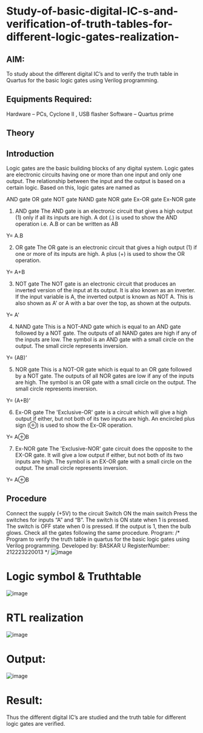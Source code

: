# Study-of-basic-digital-IC-s-and-verification-of-truth-tables-for-different-logic-gates-realization-
##  AIM:
To study about the different digital IC’s and to verify the truth table in Quartus for the basic logic gates using Verilog programming.

## Equipments Required:
Hardware – PCs, Cyclone II , USB flasher
Software – Quartus prime
## Theory
## Introduction
Logic gates are the basic building blocks of any digital system. Logic gates are electronic circuits having one or more than one input and only one output. The relationship between the input and the output is based on a certain logic. Based on this, logic gates are named as

AND gate
OR gate
NOT gate
NAND gate
NOR gate
Ex-OR gate
Ex-NOR gate
1) AND gate
The AND gate is an electronic circuit that gives a high output (1) only if all its inputs are high. A dot (.) is used to show the AND operation i.e. A.B or can be written as AB

Y= A.B

2) OR gate
The OR gate is an electronic circuit that gives a high output (1) if one or more of its inputs are high. A plus (+) is used to show the OR operation.

Y= A+B

3) NOT gate
The NOT gate is an electronic circuit that produces an inverted version of the input at its output. It is also known as an inverter. If the input variable is A, the inverted output is known as NOT A. This is also shown as A' or A with a bar over the top, as shown at the outputs.

Y= A'

4) NAND gate
This is a NOT-AND gate which is equal to an AND gate followed by a NOT gate. The outputs of all NAND gates are high if any of the inputs are low. The symbol is an AND gate with a small circle on the output. The small circle represents inversion.

Y= (AB)’

5) NOR gate
This is a NOT-OR gate which is equal to an OR gate followed by a NOT gate. The outputs of all NOR gates are low if any of the inputs are high. The symbol is an OR gate with a small circle on the output. The small circle represents inversion.

Y= (A+B)’

6) Ex-OR gate
The 'Exclusive-OR' gate is a circuit which will give a high output if either, but not both of its two inputs are high. An encircled plus sign (⊕) is used to show the Ex-OR operation.

Y= A⊕B

7) Ex-NOR gate
The 'Exclusive-NOR' gate circuit does the opposite to the EX-OR gate. It will give a low output if either, but not both of its two inputs are high. The symbol is an EX-OR gate with a small circle on the output. The small circle represents inversion.

Y= A⊕B

## Procedure
Connect the supply (+5V) to the circuit
Switch ON the main switch
Press the switches for inputs “A” and “B”. The switch is ON state when 1 is pressed. The switch is OFF state when 0 is pressed.
If the output is 1, then the bulb glows.
Check all the gates following the same procedure.
Program:
/*
Program to verify the truth table in quartus for the basic logic gates using Verilog programming.
Developed by: BASKAR U
RegisterNumber: 212223220013 
*/
![image](https://github.com/BaskarUmapathi/Study-of-basic-digital-IC-s-and-verification-of-truth-tables-for-different-logic-gates-realization-/assets/151434098/5ca23a71-a3a9-4de2-9bf3-12b5c2e6e4b9)

# Logic symbol & Truthtable
![image](https://github.com/BaskarUmapathi/Study-of-basic-digital-IC-s-and-verification-of-truth-tables-for-different-logic-gates-realization-/assets/151434098/20af50d0-4099-4142-b390-1e78e311e89f)

# RTL realization
![image](https://github.com/BaskarUmapathi/Study-of-basic-digital-IC-s-and-verification-of-truth-tables-for-different-logic-gates-realization-/assets/151434098/0c20b759-10fc-427c-a3ab-7a824229b3a1)

# Output:
![image](https://github.com/BaskarUmapathi/Study-of-basic-digital-IC-s-and-verification-of-truth-tables-for-different-logic-gates-realization-/assets/151434098/10109ae5-3e3d-472f-88fb-b7f309e51564)


# Result:
Thus the different digital IC’s are studied and the truth table for different logic gates are verified.
